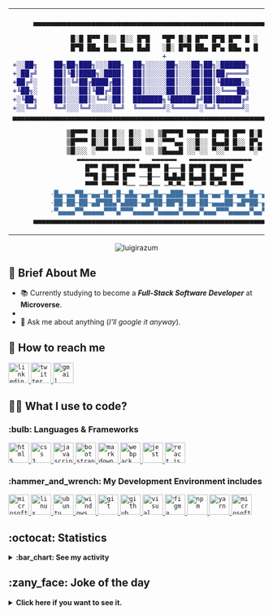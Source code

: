 <table>
  <tr>
    <td align="center" rowspan="2">

```diff
▄▄▄▄▄▄▄▄▄▄▄▄▄▄▄▄▄▄▄▄▄▄▄▄▄▄▄▄▄▄▄▄▄▄▄▄▄▄▄▄▄▄▄▄▄▄▄▄▄▄▄▄▄▄▄▄▄▄▄▄▄▄▄

█░█ █▀▀ █░░ █░░ █▀█   ▀█▀ █░█ █▀▀ █▀█ █▀▀ █ ░
█▀█ ██▄ █▄▄ █▄▄ █▄█   ░█░ █▀█ ██▄ █▀▄ ██▄ ▄ █
+
+░░██╗    ██╗██╗███╗░░░███╗  ██╗░░░░░██╗░░░██╗██╗░██████╗    ░░░░██╗██╗░░
+░██╔╝    ██║╚█║████╗░████║  ██║░░░░░██║░░░██║██║██╔════╝    ░░░██╔╝╚██╗░
+██╔╝░    ██║░╚╝██╔████╔██║  ██║░░░░░██║░░░██║██║╚█████╗░    ░░██╔╝░░╚██╗
+╚██╗░    ██║░░░██║╚██╔╝██║  ██║░░░░░██║░░░██║██║░╚═══██╗    ░██╔╝░░░██╔╝
+░╚██╗    ██║░░░██║░╚═╝░██║  ███████╗╚██████╔╝██║██████╔╝    ██╔╝░░░██╔╝░
+░░╚═╝    ╚═╝░░░╚═╝░░░░░╚═╝  ╚══════╝░╚═════╝░╚═╝╚═════╝░    ╚═╝░░░░╚═╝░░
▄▄▄▄▄▄▄▄▄▄▄▄▄▄▄▄▄▄▄▄▄▄▄▄▄▄▄▄▄▄▄▄▄▄▄▄▄▄▄▄▄▄▄▄▄▄▄▄▄▄▄▄▄▄▄▄▄▄▄▄▄▄▄▄▄▄▄▄▄▄▄▄▄

▒█▀▀▀ █░░█ █░░ █░░ ░░ ▒█▀▀▀█ ▀▀█▀▀ █▀▀█ █▀▀ █░█
▒█▀▀▀ █░░█ █░░ █░░ ▀▀ ░▀▀▀▄▄ ░░█░░ █▄▄█ █░░ █▀▄
▒█░░░ ░▀▀▀ ▀▀▀ ▀▀▀ ░░ ▒█▄▄▄█ ░░▀░░ ▀░░▀ ▀▀▀ ▀░▀
▬▬▬▬▬▬▬▬▬▬▬▬▬▬▬   ▬▬▬▬▬▬   ▬▬▬▬▬▬▬▬▬▬▬▬▬▬▬
█▀▀ █▀▀█ █▀▀ ▀▀█▀▀ █───█ █▀▀█ █▀▀█ █▀▀
▀▀█ █──█ █▀▀ ──█── █▄█▄█ █▄▄█ █▄▄▀ █▀▀
▀▀▀ ▀▀▀▀ ▀── ──▀── ─▀─▀─ ▀──▀ ▀─▀▀ ▀▀▀
-█▄─▄▄▀█▄─▄▄─█▄─█─▄█▄─▄▄─█▄─▄███─▄▄─█▄─▄▄─█▄─▄▄─█▄─▄▄▀█
-██─██─██─▄█▀██▄▀▄███─▄█▀██─██▀█─██─██─▄▄▄██─▄█▀██─▄─▄█
-▀▄▄▄▄▀▀▄▄▄▄▄▀▀▀▄▀▀▀▄▄▄▄▄▀▄▄▄▄▄▀▄▄▄▄▀▄▄▄▀▀▀▄▄▄▄▄▀▄▄▀▄▄▀
▄▄▄▄▄▄▄▄▄▄▄▄▄▄▄▄▄▄▄▄▄▄▄▄▄▄▄▄▄▄▄▄▄▄▄▄▄▄▄▄▄▄▄▄▄▄▄▄▄▄▄▄▄▄▄▄▄▄▄▄▄▄▄
```

  </td>
    <td align="center">
      <img src="assets/imgs/duckmatrix.gif">
    </td>
  </tr>
  <tr>
    <td align="center">
      <img src="https://quotes-github-readme.vercel.app/api?type=vetical&theme=dark" alt="Dev Quote Card" />
    </td>
  </tr>
</table>

<div align="center">
  <img src="https://komarev.com/ghpvc/?username=luigirazum&label=Profile%20views&color=0e75b6&style=flat" alt="luigirazum" />
</div>


## :mega: Brief About Me
- 📚 Currently studying to become a **_Full-Stack Software Developer_** at **Microverse**.
- 
- 💬 Ask me about anything (_I'll google it anyway_).


## :postbox: How to reach me
<a href="https://linkedin.com/in/luiszubia" target="_blank" rel="noreferrer">
  <code><img src="https://raw.githubusercontent.com/rahuldkjain/github-profile-readme-generator/master/src/images/icons/Social/linked-in-alt.svg" alt="linkedin" height="40" width="40" /></code>
</a>
<a href="https://twitter.com/luigirazum" target="_blank" rel="noreferrer">
  <code><img src="https://raw.githubusercontent.com/rahuldkjain/github-profile-readme-generator/master/src/images/icons/Social/twitter.svg" alt="twitter" height="40" width="40" /></code>
</a>
<a href="mailto:soyzubia@gmail.com" target="_blank" rel="noreferrer">
  <code><img src="https://cdn.simpleicons.org/gmail" alt="gmail" height="40" width="40" /></code>
</a>


## 👨‍💻 What I use to code?
<h3>:bulb: Languages & Frameworks</h3>
<a href="https://www.w3.org/html/" target="_blank" rel="noreferrer"> 
  <code><img title="HTML 5" alt="html5" width="40px" height="40px" src="https://cdn.jsdelivr.net/gh/devicons/devicon/icons/html5/html5-original.svg" /></code>
</a>
<a href="https://www.w3schools.com/css/" target="_blank" rel="noreferrer">
  <code><img title="CSS 3" alt="css 3" width="40px" height="40px" src="https://cdn.jsdelivr.net/gh/devicons/devicon/icons/css3/css3-original.svg" /></code>
</a>
<a href="https://developer.mozilla.org/en-US/docs/Web/JavaScript" target="_blank" rel="noreferrer">
  <code><img title="JavaScript" alt="javascript" width="40px" height="40px" src="https://cdn.jsdelivr.net/gh/devicons/devicon/icons/javascript/javascript-original.svg" /></code>
</a>
<a href="https://getbootstrap.com" target="_blank" rel="noreferrer">
  <code><img title="Bootstrap" alt="bootstrap" width="40px" height="40px" src="https://cdn.jsdelivr.net/gh/devicons/devicon/icons/bootstrap/bootstrap-original.svg" /></code>
</a>
<a href="https://docs.github.com/en/get-started/writing-on-github/getting-started-with-writing-and-formatting-on-github/quickstart-for-writing-on-github" target="_blank" rel="noreferrer">
  <code><img title="Markdown" alt="markdown" width="40px" height="40px" src="https://cdn.simpleicons.org/markdown/white" /></code>
</a>
<a href="https://webpack.js.org" target="_blank" rel="noreferrer">
  <code><img title="Webpack" alt="webpack" width="40px" height="40px" src="https://cdn.jsdelivr.net/gh/devicons/devicon/icons/webpack/webpack-original.svg" /></code>
</a>
<a href="https://jestjs.io" target="_blank" rel="noreferrer">
  <code><img title="Jest" alt="jest" width="40px" height="40px" src="https://cdn.jsdelivr.net/gh/devicons/devicon/icons/jest/jest-plain.svg" /></code>
</a>
<a href="https://reactjs.org/" target="_blank" rel="noreferrer">
  <code><img title="ReactJS" alt="react js" width="40px" height="40px" src="https://cdn.jsdelivr.net/gh/devicons/devicon/icons/react/react-original.svg" /></code>
</a>


<h3>:hammer_and_wrench: My Development Environment includes</h3>
<a href="https://www.microsoft.com/en-us/windows/windows-10-specifications" target="_blank" rel="noreferrer">
  <code><img title="MS Windows" alt="microsoft windows" width="40px" height="40px" src="https://cdn.jsdelivr.net/gh/devicons/devicon/icons/windows8/windows8-original.svg" /></code>
</a>
<a href="https://www.linux.org/" target="_blank" rel="noreferrer">
  <code><img title="Linux" alt="linux" width="40px" height="40px" src="https://cdn.jsdelivr.net/gh/devicons/devicon/icons/linux/linux-original.svg" /></code>
</a>
<a href="https://ubuntu.com/" target="_blank" rel="noreferrer">
  <code><img title="Ubuntu" alt="ubuntu" width="40px" height="40px" src="https://cdn.jsdelivr.net/gh/devicons/devicon/icons/ubuntu/ubuntu-plain.svg" /></code>
</a>
<a href="https://github.com/microsoft/terminal" target="_blank" rel="noreferrer">
  <code><img title="Windows Terminal" alt="windows terminal" height="40" width="40" src="https://cdn.simpleicons.org/windowsterminal/white" /></code>
</a>
<a href="https://git-scm.com/" target="_blank" rel="noreferrer">
  <code><img title="Git" alt="git" width="40px" height="40px" src="https://cdn.jsdelivr.net/gh/devicons/devicon/icons/git/git-original.svg" /></code>
</a>
<a href="https://github.com/" target="_blank" rel="noreferrer">
  <code><img title="GitHub" alt="github" width="40px" height="40px" src="https://cdn.simpleicons.org/github/white" /></code>
</a>
<a href="https://code.visualstudio.com/" target="_blank" rel="noreferrer">
  <code><img title="VS Code" alt="visual studio code" width="40px" height="40px" src="https://cdn.jsdelivr.net/gh/devicons/devicon/icons/vscode/vscode-original.svg" /></code>
</a>
<a href="https://www.figma.com/" target="_blank" rel="noreferrer">
  <code><img title="Figma" alt="figma" width="40px" height="40px" src="https://cdn.jsdelivr.net/gh/devicons/devicon/icons/figma/figma-original.svg" /></code>
</a>
<a href="https://www.npmjs.com/" target="_blank" rel="noreferrer">
  <code><img title="npm" alt="npm" width="40px" height="40px" src="https://cdn.jsdelivr.net/gh/devicons/devicon/icons/npm/npm-original-wordmark.svg" /></code>
</a>
<a href="https://yarnpkg.com/" target="_blank" rel="noreferrer">
  <code><img title="Yarn" alt="yarn" width="40px" height="40px" src="https://cdn.jsdelivr.net/gh/devicons/devicon/icons/yarn/yarn-original.svg" /></code>
</a>
<a href="https://www.microsoft.com/en-us/edge/download" target="_blank" rel="noreferrer">
  <code><img title="Microsoft Edge" alt="microsoft edge" width="40px" height="40px" src="https://cdn.simpleicons.org/microsoftedge" /></code>
</a>

<br />

<h2>:octocat: Statistics</h2>
<details>	
  <summary><b>:bar_chart: See my activity</b></summary>
  <br />
  <table>
    <tr> <!-- First row of the table -->
      <td> <!-- Shows Statistics for the GH profile on the first row / first column -->
        <img height="150px" src="https://github-readme-stats.vercel.app/api?username=luigirazum&theme=slateorange&bg_color=00000000&text_bold=false&hide_border=true&include_all_commits=true&count_private=true&show_icons=true&custom_title=Statistics%20for%20Luis&hide_title=true&line_height=22&card_width=422px" />
      </td>
      <td rowspan="2"> <!-- Shows coding languages statistics on second column / first & second rows -->
        <img height="340px" src="https://github-readme-stats.vercel.app/api/top-langs/?username=luigirazum&theme=slateorange&bg_color=00000000&hide_border=true&include_all_commits=true&count_private=true&custom_title=Coding%20Languages&card_width=200px" />
      </td>
    </tr> <!-- EOF - First row of the table -->
    <tr> <!-- Second row of the table -->
      <td> <!-- Shows the user streak on the second row / first column -->
        <img height="170px" src="https://github-readme-streak-stats.herokuapp.com/?user=luigirazum&layout=compact&theme=slateorange&background=00000000&hide_border=true" />
      </td>
    </tr> <!-- EOF - Second row of the table -->
  </table>
</details>

<h2>:zany_face: Joke of the day</h2>
<details>
<summary><b>Click here if you want to see it.</b></summary>
  <img src="https://readme-jokes.vercel.app/api?theme=gotham&bgColor=%2300000010&hideBorder" alt="Jokes Card" />
</details>
